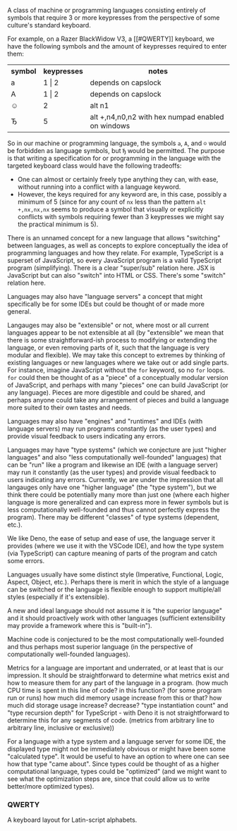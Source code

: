 A class of machine or programming languages consisting entirely of symbols that require 3 or more keypresses from the perspective of some culture's standard keyboard.

For example, on a Razer BlackWidow V3, a [[#QWERTY]] keyboard, we have the following symbols and the amount of keypresses required to enter them:

<table>
  <tr>
    <th>
       symbol
    </th>
    <th>
       keypresses
    </th>
     <th>
       notes
     </th>
  </tr>
  <tr>
    <td>
      a
    </td>
    <td>
      1 | 2
    </td>
    <td>
      depends on capslock
    </td>
  </tr>
  <tr>
    <td>
      A
    </td>
    <td>
      1 | 2
    </td>
    <td>
      depends on capslock
    </td>
  </tr>
  <tr>
    <td>
      ☺
    </td>
    <td>
      2
    </td>
    <td>
      alt n1
    </td>
  </tr>
  <tr>
    <td>
	   Ђ
    </td>
    <td>
      5
    </td>
    <td>
      alt +,n4,n0,n2 with hex numpad enabled on windows
    </td>
  </tr>
</table>

So in our machine or programming language, the symbols `a`, `A`, and `☺` would be forbidden as language symbols, but `Ђ` would be permitted. The purpose is that writing a specification for or programming in the language with the targeted keyboard class would have the following tradeoffs:
- One can almost or certainly freely type anything they can, with ease, without running into a conflict with a language keyword.
- However, the keys required for any keyword are, in this case, possibly a minimum of 5 (since for any count of `nx` less than the pattern `alt +,nx,nx,nx` seems to produce a symbol that visually or explicitly conflicts with symbols requiring fewer than 3 keypresses we might say the practical minimum is 5).

There is an unnamed concept for a new language that allows "switching" between languages, as well as concepts to explore conceptually the idea of programming languages and how they relate.
For example, TypeScript is a superset of JavaScript, so every JavaScript program is a valid TypeScript program (simplifying). There is a clear "super/sub" relation here.
JSX is JavaScript but can also "switch" into HTML or CSS. There's some "switch" relation here.

Languages may also have "language servers" a concept that might specifically be for some IDEs but could be thought of or made more general.

Langauges may also be "extensible" or not, where most or all current languages appear to be not extensible at all (by "extensible" we mean that there is some straightforward-ish process to modifying or extending the language, or even removing parts of it, such that the language is very modular and flexible). We may take this concept to extremes by thinking of existing languages or new languages where we take out or add single parts. For instance, imagine JavaScript without the `for` keyword, so no `for` loops. `for` could then be thought of as a "piece" of a conceptually modular version of JavaScript, and perhaps with many "pieces" one can build JavaScript (or any language). Pieces are more digestible and could be shared, and perhaps anyone could take any arrangement of pieces and build a language more suited to their own tastes and needs.

Languages may also have "engines" and "runtimes" and IDEs (with language servers) may run programs constantly (as the user types) and provide visual feedback to users indicating any errors.

Languages may have "type systems" (which we conjecture are just "higher languages" and also "less computationally well-founded" languages) that can be "run" like a program and likewise an IDE (with a language server) may run it constantly (as the user types) and provide visual feedback to users indicating any errors. Currently, we are under the impression that all langauges only have one "higher language" (the "type system"), but we think there could be potentially many more than just one (where each higher language is more generalized and can express more in fewer symbols but is less computationally well-founded and thus cannot perfectly express the program). There may be different "classes" of type systems (dependent, etc.).

We like Deno, the ease of setup and ease of use, the language server it provides (where we use it with the VSCode IDE), and how the type system (via TypeScript) can capture meaning of parts of the program and catch some errors.

Languages usually have some distinct style (Imperative, Functional, Logic, Aspect, Object, etc.). Perhaps there is merit in which the style of a language can be switched or the language is flexible enough to support multiple/all styles (especially if it's extensible).

A new and ideal language should not assume it is "the superior language" and it should proactively work with other languages (sufficient extensibility may provide a framework where this is "built-in").

Machine code is conjectured to be the most computationally well-founded and thus perhaps most superior language (in the perspective of computationally well-founded languages).

Metrics for a language are important and underrated, or at least that is our impression. It should be straightforward to determine what metrics exist and how to measure them for any part of the language in a program. (how much CPU time is spent in this line of code? in this function? (for some program run or runs) how much did memory usage increase from this or that? how much did storage usage increase? decrease? "type instantiation count" and "type recursion depth" for TypeScript - with Deno it is not straightforward to determine this for any segments of code. (metrics from arbitrary line to arbitrary line, inclusive or exclusive))

For a language with a type system and a language server for some IDE, the displayed type might not be immediately obvious or might have been some "calculated type". It would be useful to have an option to where one can see how that type "came about". Since types could be thought of as a higher computational language, types could be "optimized" (and we might want to see what the optimization steps are, since that could allow us to write better/more optimized types).
### QWERTY
A keyboard layout for Latin-script alphabets.

